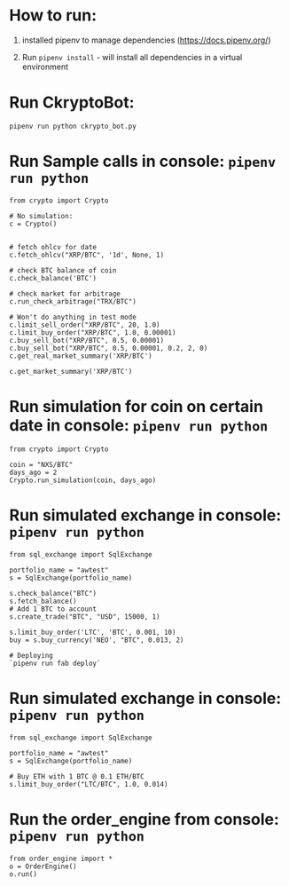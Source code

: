 # How to run:


1. installed pipenv to manage dependencies (https://docs.pipenv.org/)

2. Run `pipenv install` - will install all dependencies in a virtual environment



# Run CkryptoBot:
`pipenv run python ckrypto_bot.py`


# Run Sample calls in console: `pipenv run python`
```
from crypto import Crypto

# No simulation:
c = Crypto()


# fetch ohlcv for date
c.fetch_ohlcv("XRP/BTC", '1d', None, 1)

# check BTC balance of coin
c.check_balance('BTC')

# check market for arbitrage
c.run_check_arbitrage("TRX/BTC")

# Won't do anything in test mode
c.limit_sell_order("XRP/BTC", 20, 1.0)
c.limit_buy_order("XRP/BTC", 1.0, 0.00001)
c.buy_sell_bot("XRP/BTC", 0.5, 0.00001)
c.buy_sell_bot("XRP/BTC", 0.5, 0.00001, 0.2, 2, 0)
c.get_real_market_summary('XRP/BTC')

c.get_market_summary('XRP/BTC')
```


# Run simulation for coin on certain date in console: `pipenv run python`
```
from crypto import Crypto

coin = "NXS/BTC"
days_ago = 2
Crypto.run_simulation(coin, days_ago)
```

# Run simulated exchange in console: `pipenv run python`
```
from sql_exchange import SqlExchange

portfolio_name = "awtest"
s = SqlExchange(portfolio_name)

s.check_balance("BTC")
s.fetch_balance()
# Add 1 BTC to account
s.create_trade("BTC", "USD", 15000, 1)

s.limit_buy_order('LTC', 'BTC', 0.001, 10)
buy = s.buy_currency('NEO', "BTC", 0.013, 2)

# Deploying
`pipenv run fab deploy`
```

# Run simulated exchange in console: `pipenv run python`
```
from sql_exchange import SqlExchange

portfolio_name = "awtest"
s = SqlExchange(portfolio_name)

# Buy ETH with 1 BTC @ 0.1 ETH/BTC
s.limit_buy_order("LTC/BTC", 1.0, 0.014)

```

# Run the order_engine from console: `pipenv run python`
```
from order_engine import *
o = OrderEngine()
o.run()
```
